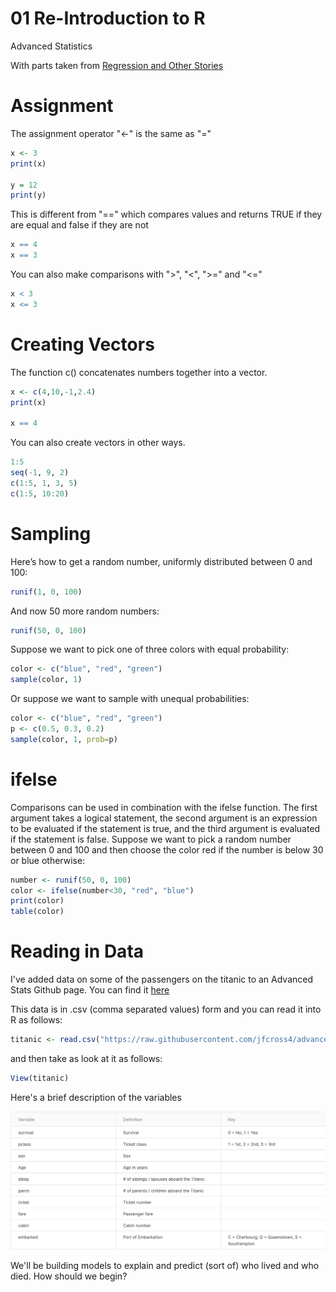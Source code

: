 01 Re-Introduction to R
================
Advanced Statistics

With parts taken from [Regression and Other Stories](https://users.aalto.fi/~ave/ROS.pdf)


# Assignment

The assignment operator "<-" is the same as "="

```r
x <- 3
print(x)

y = 12
print(y)

```

This is different from "==" which compares values and returns TRUE if they are equal and false if they are not

```r
x == 4
x == 3
```

You can also make comparisons with ">", "<", ">=" and "<="

```r
x < 3
x <= 3
```


# Creating Vectors

The function c() concatenates numbers together into a vector.

```r
x <- c(4,10,-1,2.4)
print(x)

x == 4
```

You can also create vectors in other ways.

```r
1:5
seq(-1, 9, 2)
c(1:5, 1, 3, 5)
c(1:5, 10:20)
```

# Sampling

Here’s how to get a random number, uniformly distributed between 0 and 100:

```r
runif(1, 0, 100)
```

And now 50 more random numbers:

```r
runif(50, 0, 100)
```
Suppose we want to pick one of three colors with equal probability:

```r
color <- c("blue", "red", "green")
sample(color, 1)
```

Or suppose we want to sample with unequal probabilities:

```r
color <- c("blue", "red", "green")
p <- c(0.5, 0.3, 0.2)
sample(color, 1, prob=p)
```

# ifelse

Comparisons can be used in combination with the ifelse function. The first argument takes a
logical statement, the second argument is an expression to be evaluated if the statement is true, and
the third argument is evaluated if the statement is false. Suppose we want to pick a random number
between 0 and 100 and then choose the color red if the number is below 30 or blue otherwise:

```r
number <- runif(50, 0, 100)
color <- ifelse(number<30, "red", "blue")
print(color)
table(color)
```

# Reading in Data 

I've added data on some of the passengers on the titanic to an Advanced Stats Github page.  You can find it [here](https://github.com/jfcross4/advanced_stats/blob/master/titanic_train.csv)

This data is in .csv (comma separated values) form and you can read it into R as follows:

```r
titanic <- read.csv("https://raw.githubusercontent.com/jfcross4/advanced_stats/master/titanic_train.csv")
```

and then take as look at it as follows:

```r
View(titanic)
```

Here's a brief description of the variables


![](titanicdesc.png)

We'll be building models to explain and predict (sort of) who lived and who died.  How should we begin?
